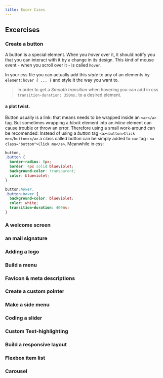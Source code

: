 ```yaml
---
title: Excer Cises
---
```


## Excercises

### Create a button

A button is a special element. When you _hover_ over it, it should notify you that you can interact with it by a change in its design.
This kind of mouse event - when you scroll over it - is called `hover`.

In your css file you can actually add this _state_ to any of an elements by `element:hover { ... }` and style it the way you want to.

> In order to get a _Smooth transition_ when hovering you can add in css `transition-duration: 350ms;` to a desired element.

#### a plot twist.

Button usually is a link: that means needs to be wrapped inside an `<a></a>` tag. But sometimes wrapping a _block_ element into an _inline_ element can cause trouble or throw an error. Therefore using a small work-around can be recomended: Instead of using a _button_ tag `<a><button>Click me</button></a>` a class called button can be simply added to `<a>` tag : `<a class="button">Click me</a>`. Meanwhile in css:

```css
button,
.button {
  border-radius: 8px;
  border: 4px solid blueviolet;
  background-color: transparent;
  color: blueviolet;
}

button:hover,
.button:hover {
  background-color: blueviolet;
  color: white;
  transition-duration: 400ms;
}
```

### A welcome screen

### an mail signature

### Adding a logo

### Build a menu

### Favicon & meta descriptions

### Create a custom pointer

### Make a side menu

### Coding a slider

### Custom Text-highlighting

### Build a responsive layout

### Flexbox item list

### Carousel
